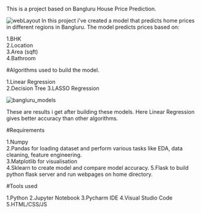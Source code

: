 This is a project based on Bangluru House Price Prediction.

![webLayout](https://user-images.githubusercontent.com/60252526/110582199-b32dec80-8120-11eb-9080-5468a8219606.PNG)
In this project i've created a model that predicts home prices in different regions in Bangluru. The model predicts prices based on:

1.BHK    
2.Location   
3.Area (sqft)   
4.Bathroom 
  
#Algorithms used to build the model.

1.Linear Regression    
2.Decision Tree
3.LASSO Regression 

![bangluru_models](https://user-images.githubusercontent.com/60252526/110582870-afe73080-8121-11eb-877b-aab4a7b616ed.PNG)

These are results i get after building these models. Here Linear Regression gives better accuracy than other algorithms.

#Requirements

1.Numpy  
2.Pandas for loading dataset and perform various tasks like EDA, data cleaning, feature engineering.  
3.Matplotlib for visualisation  
4.Sklearn to create model and compare model accuracy.
5.Flask to build python flask server and run webpages on home directory.


#Tools used

1.Python
2.Jupyter Notebook
3.Pycharm IDE
4.Visual Studio Code
5.HTML/CSS/JS 



